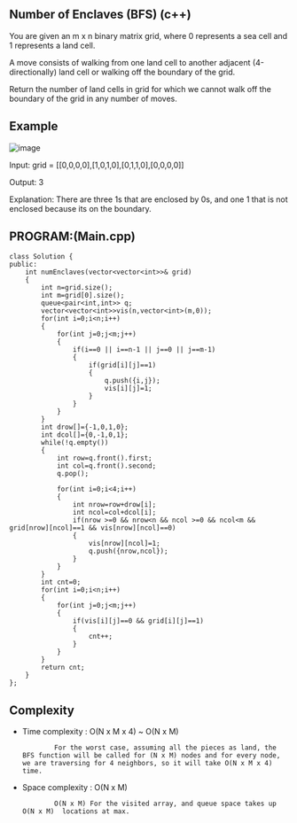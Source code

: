 ## Number of Enclaves (BFS) (c++)

You are given an m x n binary matrix grid, where 0 represents a sea cell and 1 represents a land cell.

A move consists of walking from one land cell to another adjacent (4-directionally) land cell or walking off the boundary of the grid.

Return the number of land cells in grid for which we cannot walk off the boundary of the grid in any number of moves.

## Example
![image](https://github.com/user-attachments/assets/83665a92-10f1-4ea3-9355-d41dc8215e07)

Input: grid = [[0,0,0,0],[1,0,1,0],[0,1,1,0],[0,0,0,0]]

Output: 3

Explanation: There are three 1s that are enclosed by 0s, and one 1 that is not enclosed because its on the boundary.

## PROGRAM:(Main.cpp)
```
class Solution {
public:
    int numEnclaves(vector<vector<int>>& grid) 
    {
        int n=grid.size();
        int m=grid[0].size();
        queue<pair<int,int>> q;
        vector<vector<int>>vis(n,vector<int>(m,0));
        for(int i=0;i<n;i++)
        {
            for(int j=0;j<m;j++)
            {
                if(i==0 || i==n-1 || j==0 || j==m-1)
                {
                    if(grid[i][j]==1)
                    {
                        q.push({i,j});
                        vis[i][j]=1;
                    }
                }
            }
        }
        int drow[]={-1,0,1,0};
        int dcol[]={0,-1,0,1};
        while(!q.empty())
        {
            int row=q.front().first;
            int col=q.front().second;
            q.pop();

            for(int i=0;i<4;i++)
            {
                int nrow=row+drow[i];
                int ncol=col+dcol[i];
                if(nrow >=0 && nrow<n && ncol >=0 && ncol<m && grid[nrow][ncol]==1 && vis[nrow][ncol]==0)
                {
                    vis[nrow][ncol]=1;
                    q.push({nrow,ncol});
                }
            }
        }
        int cnt=0;
        for(int i=0;i<n;i++)
        {
            for(int j=0;j<m;j++)
            {
                if(vis[i][j]==0 && grid[i][j]==1)
                {
                    cnt++;
                }
            }
        }
        return cnt;
    }
};
```
## Complexity
- Time complexity : O(N x M x 4) ~ O(N x M) 
  
              For the worst case, assuming all the pieces as land, the BFS function will be called for (N x M) nodes and for every node, we are traversing for 4 neighbors, so it will take O(N x M x 4) time. 

- Space complexity : O(N x M) 

              O(N x M) For the visited array, and queue space takes up O(N x M)  locations at max. 
